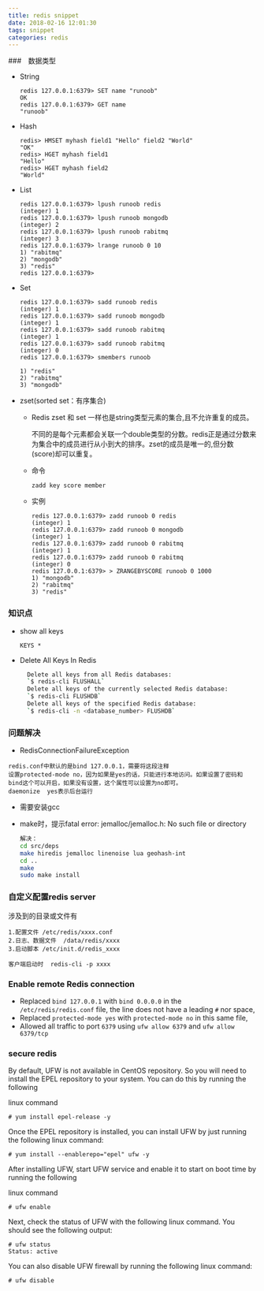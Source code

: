 ```yaml
---
title: redis snippet
date: 2018-02-16 12:01:30
tags: snippet
categories: redis
---
```


###　数据类型

- String

  ```
  redis 127.0.0.1:6379> SET name "runoob"
  OK
  redis 127.0.0.1:6379> GET name
  "runoob"
  ```

- Hash

  ```
  redis> HMSET myhash field1 "Hello" field2 "World"
  "OK"
  redis> HGET myhash field1
  "Hello"
  redis> HGET myhash field2
  "World"
  ```

- List

  ```
  redis 127.0.0.1:6379> lpush runoob redis
  (integer) 1
  redis 127.0.0.1:6379> lpush runoob mongodb
  (integer) 2
  redis 127.0.0.1:6379> lpush runoob rabitmq
  (integer) 3
  redis 127.0.0.1:6379> lrange runoob 0 10
  1) "rabitmq"
  2) "mongodb"
  3) "redis"
  redis 127.0.0.1:6379>
  ```

- Set

  ```
  redis 127.0.0.1:6379> sadd runoob redis
  (integer) 1
  redis 127.0.0.1:6379> sadd runoob mongodb
  (integer) 1
  redis 127.0.0.1:6379> sadd runoob rabitmq
  (integer) 1
  redis 127.0.0.1:6379> sadd runoob rabitmq
  (integer) 0
  redis 127.0.0.1:6379> smembers runoob
  
  1) "redis"
  2) "rabitmq"
  3) "mongodb"
  ```

- zset(sorted set：有序集合)

  - Redis zset 和 set 一样也是string类型元素的集合,且不允许重复的成员。

    不同的是每个元素都会关联一个double类型的分数。redis正是通过分数来为集合中的成员进行从小到大的排序。zset的成员是唯一的,但分数(score)却可以重复。

  - 命令

    ```
    zadd key score member 
    ```

  - 实例

    ```
    redis 127.0.0.1:6379> zadd runoob 0 redis
    (integer) 1
    redis 127.0.0.1:6379> zadd runoob 0 mongodb
    (integer) 1
    redis 127.0.0.1:6379> zadd runoob 0 rabitmq
    (integer) 1
    redis 127.0.0.1:6379> zadd runoob 0 rabitmq
    (integer) 0
    redis 127.0.0.1:6379> > ZRANGEBYSCORE runoob 0 1000
    1) "mongodb"
    2) "rabitmq"
    3) "redis"
    ```

### 知识点

- show all keys

  `KEYS *`

- Delete All Keys In Redis
  ```bash
  	Delete all keys from all Redis databases:
    `$ redis-cli FLUSHALL`
    Delete all keys of the currently selected Redis database:
    `$ redis-cli FLUSHDB`
    Delete all keys of the specified Redis database:
    `$ redis-cli -n <database_number> FLUSHDB`
  ```

### 问题解决

- RedisConnectionFailureException
```
redis.conf中默认的是bind 127.0.0.1，需要将这段注释
设置protected-mode no，因为如果是yes的话，只能进行本地访问。如果设置了密码和bind这个可以开启，如果没有设置，这个属性可以设置为no即可。
daemonize  yes表示后台运行
```
- 需要安装gcc

- make时，提示fatal error: jemalloc/jemalloc.h: No such file or directory

  ```bash
  解决：   
  cd src/deps
  make hiredis jemalloc linenoise lua geohash-int
  cd ..
  make
  sudo make install
  
  ```

 ### 自定义配置redis server
 涉及到的目录或文件有
 ```
 1.配置文件	/etc/redis/xxxx.conf
 2.日志、数据文件	/data/redis/xxxx
 3.启动脚本	/etc/init.d/redis_xxxx
 
客户端启动时	redis-cli -p xxxx
 ```

### Enable remote Redis connection

- Replaced `bind 127.0.0.1` with `bind 0.0.0.0` in the `/etc/redis/redis.conf` file, the line does not have a leading `#` nor space,
- Replaced `protected-mode yes` with `protected-mode no` in this same file,
- Allowed all traffic to port `6379` using `ufw allow 6379` and `ufw allow 6379/tcp`

### secure redis

By default, UFW is not available in CentOS repository. So you will need to install the EPEL repository to your system. You can do this by running the following 

linux command

```
# yum install epel-release -y
```

Once the EPEL repository is installed, you can install UFW by just running the following linux command:

```
# yum install --enablerepo="epel" ufw -y
```

After installing UFW, start UFW service and enable it to start on boot time by running the following 

linux command

```
# ufw enable 
```

Next, check the status of UFW with the following linux command. You should see the following output:

```
# ufw status 
Status: active 
```

You can also disable UFW firewall by running the following linux command:

```
# ufw disable 
```